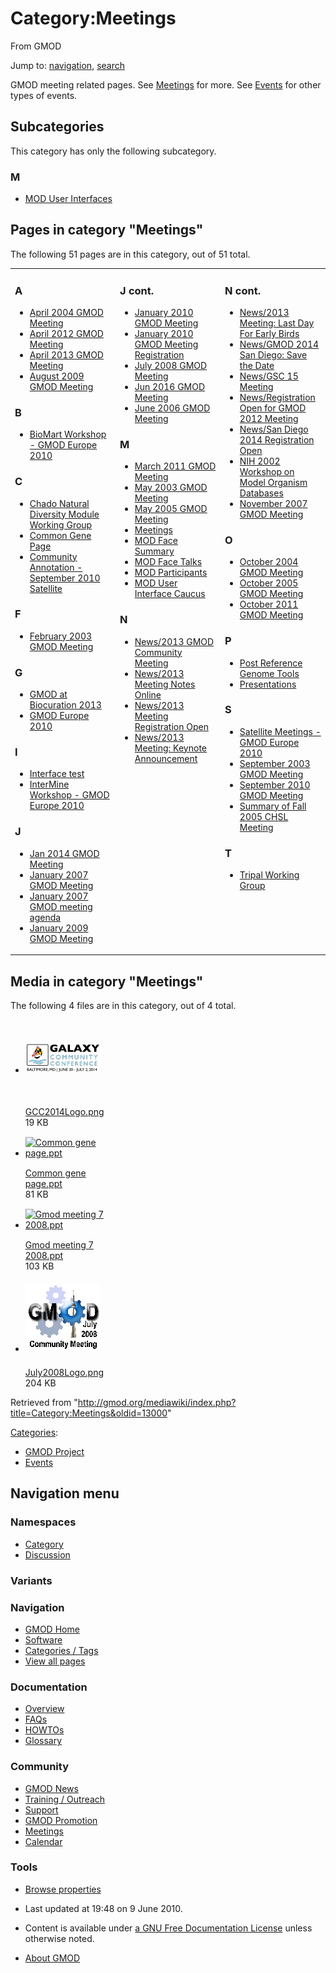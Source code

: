 <div id="mw-page-base" class="noprint">

</div>

<div id="mw-head-base" class="noprint">

</div>

<div id="content" class="mw-body" role="main">

<span id="top"></span>

<div id="mw-js-message" style="display:none;">

</div>



# <span dir="auto">Category:Meetings</span>

<div id="bodyContent">

<div id="siteSub">

From GMOD

</div>

<div id="contentSub">

</div>

<div id="jump-to-nav" class="mw-jump">

Jump to: [navigation](#mw-navigation), [search](#p-search)

</div>

<div id="mw-content-text" class="mw-content-ltr" lang="en" dir="ltr">

GMOD meeting related pages. See [Meetings](Meetings "Meetings") for
more. See [Events](Category:Events "Category:Events") for other types of
events.

<div lang="en" dir="ltr">

<div id="mw-subcategories">

## Subcategories

This category has only the following subcategory.

<div class="mw-content-ltr" lang="en" dir="ltr">

### M

- [MOD User
  Interfaces](Category:MOD_User_Interfaces "Category:MOD User Interfaces")

</div>

</div>

<div id="mw-pages">

## Pages in category "Meetings"

The following 51 pages are in this category, out of 51 total.

<div class="mw-content-ltr" lang="en" dir="ltr">

<table style="width: 100%;">
<colgroup>
<col style="width: 33%" />
<col style="width: 33%" />
<col style="width: 33%" />
</colgroup>
<tbody>
<tr class="odd" style="vertical-align: top;">
<td style="width: 33.3%"><h3 id="a">A</h3>
<ul>
<li><a href="April_2004_GMOD_Meeting"
title="April 2004 GMOD Meeting">April 2004 GMOD Meeting</a></li>
<li><a href="April_2012_GMOD_Meeting"
title="April 2012 GMOD Meeting">April 2012 GMOD Meeting</a></li>
<li><a href="April_2013_GMOD_Meeting"
title="April 2013 GMOD Meeting">April 2013 GMOD Meeting</a></li>
<li><a href="August_2009_GMOD_Meeting"
title="August 2009 GMOD Meeting">August 2009 GMOD Meeting</a></li>
</ul>
<h3 id="b">B</h3>
<ul>
<li><a href="BioMart_Workshop_-_GMOD_Europe_2010"
title="BioMart Workshop - GMOD Europe 2010">BioMart Workshop - GMOD
Europe 2010</a></li>
</ul>
<h3 id="c">C</h3>
<ul>
<li><a href="Chado_Natural_Diversity_Module_Working_Group"
title="Chado Natural Diversity Module Working Group">Chado Natural
Diversity Module Working Group</a></li>
<li><a href="Common_Gene_Page" title="Common Gene Page">Common Gene
Page</a></li>
<li><a href="Community_Annotation_-_September_2010_Satellite"
title="Community Annotation - September 2010 Satellite">Community
Annotation - September 2010 Satellite</a></li>
</ul>
<h3 id="f">F</h3>
<ul>
<li><a href="February_2003_GMOD_Meeting"
title="February 2003 GMOD Meeting">February 2003 GMOD Meeting</a></li>
</ul>
<h3 id="g">G</h3>
<ul>
<li><a href="GMOD_at_Biocuration_2013"
title="GMOD at Biocuration 2013">GMOD at Biocuration 2013</a></li>
<li><a href="GMOD_Europe_2010" title="GMOD Europe 2010">GMOD Europe
2010</a></li>
</ul>
<h3 id="i">I</h3>
<ul>
<li><a href="Interface_test" title="Interface test">Interface
test</a></li>
<li><a href="InterMine_Workshop_-_GMOD_Europe_2010"
title="InterMine Workshop - GMOD Europe 2010">InterMine Workshop - GMOD
Europe 2010</a></li>
</ul>
<h3 id="j">J</h3>
<ul>
<li><a href="Jan_2014_GMOD_Meeting" title="Jan 2014 GMOD Meeting">Jan
2014 GMOD Meeting</a></li>
<li><a href="January_2007_GMOD_Meeting"
title="January 2007 GMOD Meeting">January 2007 GMOD Meeting</a></li>
<li><a href="January_2007_GMOD_meeting_agenda"
title="January 2007 GMOD meeting agenda">January 2007 GMOD meeting
agenda</a></li>
<li><a href="January_2009_GMOD_Meeting"
title="January 2009 GMOD Meeting">January 2009 GMOD Meeting</a></li>
</ul></td>
<td style="width: 33.3%"><h3 id="j-cont.">J cont.</h3>
<ul>
<li><a href="January_2010_GMOD_Meeting"
title="January 2010 GMOD Meeting">January 2010 GMOD Meeting</a></li>
<li><span class="redirect-in-category"><a
href="January_2010_GMOD_Meeting_Registration" class="mw-redirect"
title="January 2010 GMOD Meeting Registration">January 2010 GMOD Meeting
Registration</a></span></li>
<li><a href="July_2008_GMOD_Meeting" title="July 2008 GMOD Meeting">July
2008 GMOD Meeting</a></li>
<li><a href="Jun_2016_GMOD_Meeting" title="Jun 2016 GMOD Meeting">Jun
2016 GMOD Meeting</a></li>
<li><a href="June_2006_GMOD_Meeting" title="June 2006 GMOD Meeting">June
2006 GMOD Meeting</a></li>
</ul>
<h3 id="m-1">M</h3>
<ul>
<li><a href="March_2011_GMOD_Meeting"
title="March 2011 GMOD Meeting">March 2011 GMOD Meeting</a></li>
<li><a href="May_2003_GMOD_Meeting" title="May 2003 GMOD Meeting">May
2003 GMOD Meeting</a></li>
<li><a href="May_2005_GMOD_Meeting" title="May 2005 GMOD Meeting">May
2005 GMOD Meeting</a></li>
<li><a href="Meetings" title="Meetings">Meetings</a></li>
<li><a href="MOD_Face_Summary" title="MOD Face Summary">MOD Face
Summary</a></li>
<li><a href="MOD_Face_Talks" title="MOD Face Talks">MOD Face
Talks</a></li>
<li><a href="MOD_Participants" title="MOD Participants">MOD
Participants</a></li>
<li><a href="MOD_User_Interface_Caucus"
title="MOD User Interface Caucus">MOD User Interface Caucus</a></li>
</ul>
<h3 id="n">N</h3>
<ul>
<li><a href="News/2013_GMOD_Community_Meeting"
title="News/2013 GMOD Community Meeting">News/2013 GMOD Community
Meeting</a></li>
<li><a href="News/2013_Meeting_Notes_Online"
title="News/2013 Meeting Notes Online">News/2013 Meeting Notes
Online</a></li>
<li><a href="News/2013_Meeting_Registration_Open"
title="News/2013 Meeting Registration Open">News/2013 Meeting
Registration Open</a></li>
<li><a href="News/2013_Meeting:_Keynote_Announcement"
title="News/2013 Meeting: Keynote Announcement">News/2013 Meeting:
Keynote Announcement</a></li>
</ul></td>
<td style="width: 33.3%"><h3 id="n-cont.">N cont.</h3>
<ul>
<li><a href="News/2013_Meeting:_Last_Day_For_Early_Birds"
title="News/2013 Meeting: Last Day For Early Birds">News/2013 Meeting:
Last Day For Early Birds</a></li>
<li><a href="News/GMOD_2014_San_Diego:_Save_the_Date"
title="News/GMOD 2014 San Diego: Save the Date">News/GMOD 2014 San
Diego: Save the Date</a></li>
<li><a href="News/GSC_15_Meeting" title="News/GSC 15 Meeting">News/GSC
15 Meeting</a></li>
<li><a href="News/Registration_Open_for_GMOD_2012_Meeting"
title="News/Registration Open for GMOD 2012 Meeting">News/Registration
Open for GMOD 2012 Meeting</a></li>
<li><a href="News/San_Diego_2014_Registration_Open"
title="News/San Diego 2014 Registration Open">News/San Diego 2014
Registration Open</a></li>
<li><a href="NIH_2002_Workshop_on_Model_Organism_Databases"
title="NIH 2002 Workshop on Model Organism Databases">NIH 2002 Workshop
on Model Organism Databases</a></li>
<li><a href="November_2007_GMOD_Meeting"
title="November 2007 GMOD Meeting">November 2007 GMOD Meeting</a></li>
</ul>
<h3 id="o">O</h3>
<ul>
<li><a href="October_2004_GMOD_Meeting"
title="October 2004 GMOD Meeting">October 2004 GMOD Meeting</a></li>
<li><a href="October_2005_GMOD_Meeting"
title="October 2005 GMOD Meeting">October 2005 GMOD Meeting</a></li>
<li><a href="October_2011_GMOD_Meeting"
title="October 2011 GMOD Meeting">October 2011 GMOD Meeting</a></li>
</ul>
<h3 id="p">P</h3>
<ul>
<li><a href="Post_Reference_Genome_Tools"
title="Post Reference Genome Tools">Post Reference Genome Tools</a></li>
<li><a href="Presentations" title="Presentations">Presentations</a></li>
</ul>
<h3 id="s">S</h3>
<ul>
<li><a href="Satellite_Meetings_-_GMOD_Europe_2010"
title="Satellite Meetings - GMOD Europe 2010">Satellite Meetings - GMOD
Europe 2010</a></li>
<li><a href="September_2003_GMOD_Meeting"
title="September 2003 GMOD Meeting">September 2003 GMOD Meeting</a></li>
<li><a href="September_2010_GMOD_Meeting"
title="September 2010 GMOD Meeting">September 2010 GMOD Meeting</a></li>
<li><a href="Summary_of_Fall_2005_CHSL_Meeting"
title="Summary of Fall 2005 CHSL Meeting">Summary of Fall 2005 CHSL
Meeting</a></li>
</ul>
<h3 id="t">T</h3>
<ul>
<li><a href="Tripal_Working_Group" title="Tripal Working Group">Tripal
Working Group</a></li>
</ul></td>
</tr>
</tbody>
</table>

</div>

</div>

<div id="mw-category-media">

## Media in category "Meetings"

The following 4 files are in this category, out of 4 total.

- <div style="width: 155px">

  <div class="thumb" style="width: 150px;">

  <div style="margin:50px auto;">

  <a href="File:GCC2014Logo.png" class="image"><img
  src="../mediawiki/images/thumb/a/a4/GCC2014Logo.png/120px-GCC2014Logo.png"
  width="120" height="50" alt="GCC2014Logo.png" /></a>

  </div>

  </div>

  <div class="gallerytext">

  [GCC2014Logo.png](File:GCC2014Logo.png "File:GCC2014Logo.png")  
  19 KB  

  </div>

  </div>

- <div style="width: 155px">

  <div class="thumb" style="width: 150px;">

  <div style="margin:15px auto;">

  <a href="File:Common_gene_page.ppt" class="image"><img
  src="../mediawiki/skins/common/images/icons/fileicon.png" width="120"
  height="120" alt="Common gene page.ppt" /></a>

  </div>

  </div>

  <div class="gallerytext">

  [Common gene
  page.ppt](File:Common_gene_page.ppt "File:Common gene page.ppt")  
  81 KB  

  </div>

  </div>

- <div style="width: 155px">

  <div class="thumb" style="width: 150px;">

  <div style="margin:15px auto;">

  <a href="File:Gmod_meeting_7_2008.ppt" class="image"><img
  src="../mediawiki/skins/common/images/icons/fileicon.png" width="120"
  height="120" alt="Gmod meeting 7 2008.ppt" /></a>

  </div>

  </div>

  <div class="gallerytext">

  [Gmod meeting 7
  2008.ppt](File:Gmod_meeting_7_2008.ppt "File:Gmod meeting 7 2008.ppt")  
  103 KB  

  </div>

  </div>

- <div style="width: 155px">

  <div class="thumb" style="width: 150px;">

  <div style="margin:21px auto;">

  <a href="File:July2008Logo.png" class="image"><img
  src="../mediawiki/images/thumb/6/6a/July2008Logo.png/120px-July2008Logo.png"
  width="120" height="108" alt="July2008Logo.png" /></a>

  </div>

  </div>

  <div class="gallerytext">

  [July2008Logo.png](File:July2008Logo.png "File:July2008Logo.png")  
  204 KB  

  </div>

  </div>

</div>

</div>

</div>

<div class="printfooter">

Retrieved from
"<http://gmod.org/mediawiki/index.php?title=Category:Meetings&oldid=13000>"

</div>

<div id="catlinks" class="catlinks">

<div id="mw-normal-catlinks" class="mw-normal-catlinks">

[Categories](Special:Categories "Special:Categories"):

- [GMOD Project](Category:GMOD_Project "Category:GMOD Project")
- [Events](Category:Events "Category:Events")

</div>

</div>

<div class="visualClear">

</div>

</div>

</div>

<div id="mw-navigation">

## Navigation menu

<div id="mw-head">



<div id="left-navigation">

<div id="p-namespaces" class="vectorTabs" role="navigation"
aria-labelledby="p-namespaces-label">

### Namespaces

- <span id="ca-nstab-category"><a href="Category:Meetings" accesskey="c"
  title="View the category page [c]">Category</a></span>
- <span id="ca-talk"><a
  href="http://gmod.org/mediawiki/index.php?title=Category_talk:Meetings&amp;action=edit&amp;redlink=1"
  accesskey="t"
  title="Discussion about the content page [t]">Discussion</a></span>

</div>

<div id="p-variants" class="vectorMenu emptyPortlet" role="navigation"
aria-labelledby="p-variants-label">

### 

### Variants[](#)

<div class="menu">

</div>

</div>

</div>





</div>

</div>

</div>

<div id="mw-panel">

<div id="p-logo" role="banner">

<a href="Main_Page"
style="background-image: url(../images/GMOD-cogs.png);"
title="Visit the main page"></a>

</div>

<div id="p-Navigation" class="portal" role="navigation"
aria-labelledby="p-Navigation-label">

### Navigation

<div class="body">

- <span id="n-GMOD-Home">[GMOD Home](Main_Page)</span>
- <span id="n-Software">[Software](GMOD_Components)</span>
- <span id="n-Categories-.2F-Tags">[Categories /
  Tags](Categories)</span>
- <span id="n-View-all-pages">[View all pages](Special:AllPages)</span>

</div>

</div>

<div id="p-Documentation" class="portal" role="navigation"
aria-labelledby="p-Documentation-label">

### Documentation

<div class="body">

- <span id="n-Overview">[Overview](Overview)</span>
- <span id="n-FAQs">[FAQs](Category:FAQ)</span>
- <span id="n-HOWTOs">[HOWTOs](Category:HOWTO)</span>
- <span id="n-Glossary">[Glossary](Glossary)</span>

</div>

</div>

<div id="p-Community" class="portal" role="navigation"
aria-labelledby="p-Community-label">

### Community

<div class="body">

- <span id="n-GMOD-News">[GMOD News](GMOD_News)</span>
- <span id="n-Training-.2F-Outreach">[Training /
  Outreach](Training_and_Outreach)</span>
- <span id="n-Support">[Support](Support)</span>
- <span id="n-GMOD-Promotion">[GMOD Promotion](GMOD_Promotion)</span>
- <span id="n-Meetings">[Meetings](Meetings)</span>
- <span id="n-Calendar">[Calendar](Calendar)</span>

</div>

</div>

<div id="p-tb" class="portal" role="navigation"
aria-labelledby="p-tb-label">

### Tools

<div class="body">


- <span id="t-smwbrowselink"><a href="Special:Browse/Category:Meetings" rel="smw-browse">Browse
  properties</a></span>


</div>

</div>

</div>

</div>

<div id="footer" role="contentinfo">

- <span id="footer-info-lastmod">Last updated at 19:48 on 9 June
  2010.</span>
<!-- - <span id="footer-info-viewcount">31,178 page views.</span> -->
- <span id="footer-info-copyright">Content is available under
  <a href="http://www.gnu.org/licenses/fdl-1.3.html" class="external"
  rel="nofollow">a GNU Free Documentation License</a> unless otherwise
  noted.</span>

<!-- -->

- <span id="footer-places-about">[About
  GMOD](GMOD:About "GMOD:About")</span>

<!-- -->






</div>
